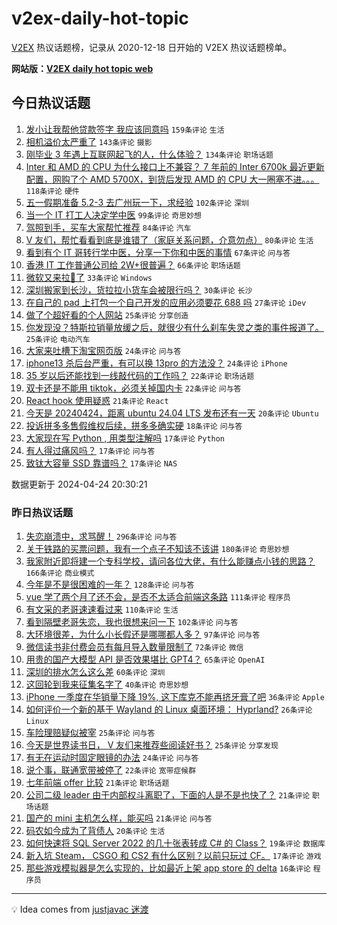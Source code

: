 # v2ex-daily-hot-topic

[V2EX](https://www.v2ex.com/) 热议话题榜，记录从 2020-12-18 日开始的 V2EX 热议话题榜单。

**网站版：[V2EX daily hot topic web](https://boojack.github.io/v2ex-daily-hot-topic-web/)**

## 今日热议话题

<!-- TODAY BEGIN -->

1. [发小让我帮他贷款签字 我应该同意吗](https://www.v2ex.com/t/1035269) `159条评论` `生活`
1. [相机溢价太严重了](https://www.v2ex.com/t/1035120) `143条评论` `摄影`
1. [刚毕业 3 年遇上互联网起飞的人，什么体验？](https://www.v2ex.com/t/1035183) `134条评论` `职场话题`
1. [Inter 和 AMD 的 CPU 为什么接口上不兼容？ 7 年前的 Inter 6700k 最近更新配置，网购了个 AMD 5700X，到货后发现 AMD 的 CPU 大一圈塞不进。。。](https://www.v2ex.com/t/1035131) `118条评论` `硬件`
1. [五一假期准备 5.2-3 去广州玩一下，求经验](https://www.v2ex.com/t/1035153) `102条评论` `深圳`
1. [当一个 IT 打工人决定学中医](https://www.v2ex.com/t/1035140) `99条评论` `奇思妙想`
1. [驾照到手，买车大家帮忙推荐](https://www.v2ex.com/t/1035245) `84条评论` `汽车`
1. [V 友们，帮忙看看到底是谁错了（家庭关系问题，介意勿点）](https://www.v2ex.com/t/1035319) `80条评论` `生活`
1. [看到有个 IT 哥转行学中医，分享一下你和中医的事情](https://www.v2ex.com/t/1035169) `67条评论` `问与答`
1. [香港 IT 工作普通公司给 2W+很普遍？](https://www.v2ex.com/t/1035172) `66条评论` `职场话题`
1. [微软又来拉💩了](https://www.v2ex.com/t/1035116) `33条评论` `Windows`
1. [深圳搬家到长沙，货拉拉小货车会被限行吗？](https://www.v2ex.com/t/1035123) `30条评论` `长沙`
1. [在自己的 pad 上打包一个自己开发的应用必须要花 688 吗](https://www.v2ex.com/t/1035355) `27条评论` `iDev`
1. [做了个超好看的个人网站](https://www.v2ex.com/t/1035281) `25条评论` `分享创造`
1. [你发现没？特斯拉销量放缓之后，就很少有什么刹车失灵之类的事件报道了。](https://www.v2ex.com/t/1035186) `25条评论` `电动汽车`
1. [大家来吐槽下淘宝网页版](https://www.v2ex.com/t/1035254) `24条评论` `问与答`
1. [iphone13 杀后台严重，有可以换 13pro 的方法没？](https://www.v2ex.com/t/1035149) `24条评论` `iPhone`
1. [35 岁以后还能找到一线敲代码的工作吗？](https://www.v2ex.com/t/1035393) `22条评论` `职场话题`
1. [双卡还是不能用 tiktok，必须关掉国内卡](https://www.v2ex.com/t/1035130) `22条评论` `问与答`
1. [React hook 使用疑惑](https://www.v2ex.com/t/1035266) `21条评论` `React`
1. [今天是 20240424，距离 ubuntu 24.04 LTS 发布还有一天](https://www.v2ex.com/t/1035279) `20条评论` `Ubuntu`
1. [投诉拼多多售假维权后续，拼多多确实硬](https://www.v2ex.com/t/1035236) `18条评论` `问与答`
1. [大家现在写 Python , 用类型注解吗](https://www.v2ex.com/t/1035332) `17条评论` `Python`
1. [有人得过痛风吗？](https://www.v2ex.com/t/1035258) `17条评论` `问与答`
1. [致钛大容量 SSD 靠谱吗？](https://www.v2ex.com/t/1035238) `17条评论` `NAS`

数据更新于 2024-04-24 20:30:21

<!-- TODAY END -->

### 昨日热议话题

<!-- YESTERDAY BEGIN -->

1. [失恋崩溃中，求骂醒！](https://www.v2ex.com/t/1034891) `296条评论` `问与答`
1. [关于铁路的买票问题，我有一个点子不知该不该讲](https://www.v2ex.com/t/1034821) `180条评论` `奇思妙想`
1. [我家附近即将建一个专科学校，请问各位大佬，有什么能赚点小钱的思路？](https://www.v2ex.com/t/1034899) `166条评论` `商业模式`
1. [今年是不是很困难的一年？](https://www.v2ex.com/t/1034815) `128条评论` `问与答`
1. [vue 学了两个月了还不会，是否不太适合前端这条路](https://www.v2ex.com/t/1034933) `111条评论` `程序员`
1. [有文采的老哥速速看过来](https://www.v2ex.com/t/1034954) `110条评论` `生活`
1. [看到隔壁老哥失恋，我也很想来问一下](https://www.v2ex.com/t/1034985) `102条评论` `问与答`
1. [大环境很差，为什么小长假还是哪哪都人多？](https://www.v2ex.com/t/1034904) `97条评论` `问与答`
1. [微信读书非付费会员有每月导入数量限制了](https://www.v2ex.com/t/1034799) `72条评论` `微信`
1. [用贵的国产大模型 API 是否效果堪比 GPT4？](https://www.v2ex.com/t/1034834) `65条评论` `OpenAI`
1. [深圳的排水怎么这么差](https://www.v2ex.com/t/1034812) `60条评论` `深圳`
1. [这回轮到我来征集名字了](https://www.v2ex.com/t/1034996) `40条评论` `奇思妙想`
1. [iPhone 一季度在华销量下降 19%, 这下库克不能再挤牙膏了吧](https://www.v2ex.com/t/1035000) `36条评论` `Apple`
1. [如何评价一个新的基于 Wayland 的 Linux 桌面环境： Hyprland?](https://www.v2ex.com/t/1034885) `26条评论` `Linux`
1. [车险理赔疑似被宰](https://www.v2ex.com/t/1034997) `25条评论` `问与答`
1. [今天是世界读书日， V 友们来推荐些阅读好书？](https://www.v2ex.com/t/1034945) `25条评论` `分享发现`
1. [有无在运动时固定眼镜的办法](https://www.v2ex.com/t/1034805) `24条评论` `问与答`
1. [说个事，联通宽带被停了](https://www.v2ex.com/t/1035087) `22条评论` `宽带症候群`
1. [七年前端 offer 比较](https://www.v2ex.com/t/1034966) `21条评论` `职场话题`
1. [公司二级 leader 由于内部权斗离职了，下面的人是不是也快了？](https://www.v2ex.com/t/1034829) `21条评论` `职场话题`
1. [国产的 mini 主机怎么样，能买吗](https://www.v2ex.com/t/1034828) `21条评论` `问与答`
1. [码农如今成为了背债人](https://www.v2ex.com/t/1035058) `20条评论` `生活`
1. [如何快速将 SQL Server 2022 的几十张表转成 C# 的 Class？](https://www.v2ex.com/t/1034846) `19条评论` `数据库`
1. [新入坑 Steam， CSGO 和 CS2 有什么区别？以前只玩过 CF。](https://www.v2ex.com/t/1034878) `17条评论` `游戏`
1. [那些游戏模拟器是怎么实现的，比如最近上架 app store 的 delta](https://www.v2ex.com/t/1035034) `16条评论` `程序员`

<!-- YESTERDAY END -->

---

💡 Idea comes from [justjavac 迷渡](https://github.com/justjavac/)
